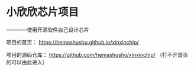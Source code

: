# 小欣欣芯片项目

————使用开源软件自己设计芯片

项目的首页：
https://hemashushu.github.io/xinxinchip/

项目的源码仓库：
https://github.com/hemashushu/xinxinchip/ （打不开首页的可以由此进入）
